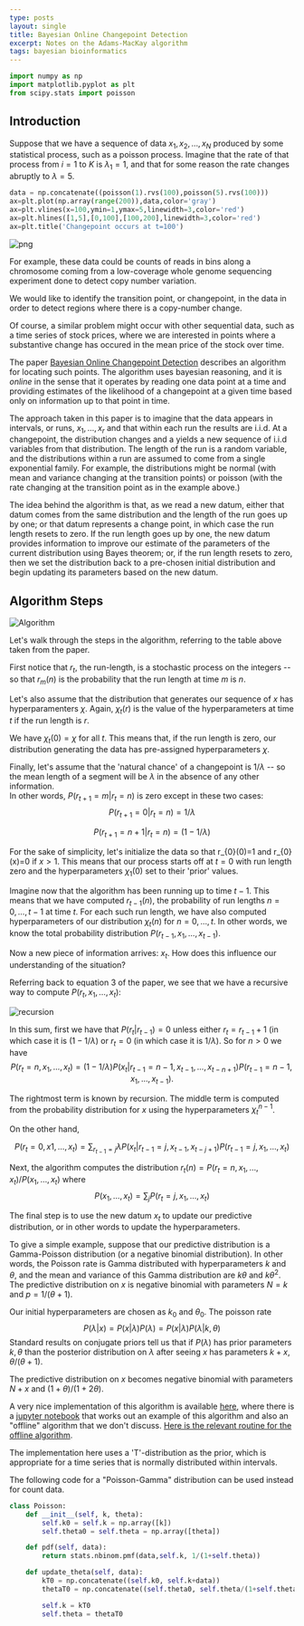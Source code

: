 ```yaml
---
type: posts
layout: single
title: Bayesian Online Changepoint Detection
excerpt: Notes on the Adams-MacKay algorithm
tags: bayesian bioinformatics
---
```


```python
import numpy as np
import matplotlib.pyplot as plt
from scipy.stats import poisson
```

## Introduction

Suppose that we have a sequence of data $x_1, x_2, \ldots, x_N$ produced by some statistical process, such as a poisson process.  Imagine that the rate of that process from $i=1$ to $K$ is $\lambda_1=1$,
and that for some reason the rate changes abruptly to $\lambda=5$.


```python
data = np.concatenate((poisson(1).rvs(100),poisson(5).rvs(100)))
ax=plt.plot(np.array(range(200)),data,color='gray')
ax=plt.vlines(x=100,ymin=1,ymax=5,linewidth=3,color='red')
ax=plt.hlines([1,5],[0,100],[100,200],linewidth=3,color='red')
ax=plt.title('Changepoint occurs at t=100')
```


![png](/assets/images/poisson.png)


For example, these data could be counts of reads in bins along a chromosome coming from a low-coverage whole genome sequencing experiment done to detect copy number variation.

We would like to identify the transition point, or changepoint,  in the data in order to detect regions where there is a copy-number change.

Of course, a similar problem might occur with other sequential data, such as a time series of stock prices, where we are interested in points where a substantive change has occured in the mean price of the stock over time.

The paper [Bayesian Online Changepoint Detection](https://arxiv.org/pdf/0710.3742.pdf) describes an algorithm for locating such points.  The algorithm uses bayesian reasoning, and it is *online* in the sense that it operates by reading one data point at a time and providing estimates of the likelihood of a changepoint at a given time based only on information up to that point in time.

The approach taken in this paper is to imagine that the data appears in intervals, or runs,
$x_1,\ldots, x_r$ and that within each run the results are i.i.d.  At a changepoint, the distribution changes and a yields a new sequence of i.i.d variables from that distribution.  The length of the run is a random variable, and the distributions within a run are assumed to come from a single exponential family.  For example, the distributions might be normal (with mean and variance changing at the transition points) or poisson (with the rate changing at the transition point as in the example above.)



The idea behind the algorithm is that, as we read a new datum, either that datum comes from the same distribution and the length of the run goes up by one; or that datum represents a change point, in which case the run length resets to zero.  If the run length goes up by one, the new datum provides information to improve our estimate of the parameters of the current distribution using Bayes theorem; or, if the run length resets to zero, then we set the distribution back to a pre-chosen initial distribution and begin updating its parameters based on the new datum.

## Algorithm Steps
![Algorithm](/assets/images/obcd.png)

Let's walk through the steps in the algorithm, referring to the table above taken from the paper.  

First notice that $r_t$, the run-length, is a stochastic process on the integers -- so that $r_m(n)$ is the probability that the run length at time $m$ is $n$.

Let's also assume that the distribution that generates our sequence of $x$ has hyperparamenters $\chi$.  Again, $\chi_t(r)$ is the value of the hyperparameters at time $t$ if the run length is $r$.

We have $\chi_{t}(0)=\chi$ for all $t$.  This means that, if the run length is zero, our distribution generating the data has pre-assigned hyperparameters $\chi$.  

Finally, let's assume that the 'natural chance' of a changepoint is $1/\lambda$ -- so the mean length of a segment will be $\lambda$ in the absence of any other information.  
In other words, $P(r_{t+1}=m|r_{t}=n)$ is zero except in these two cases:
$$P(r_{t+1}=0|r_{t}=n)=1/\lambda$$

$$P(r_{t+1}=n+1|r_{t}=n) = (1-1/\lambda)$$


For the sake of simplicity, let's initialize the data so that r_{0}(0)=1 and r_{0}(x)=0 if $x>1$.  This means that our process starts off at $t=0$ with run length zero and the hyperparameters $\chi_{1}(0)$ set to their 'prior' values.

Imagine now that the algorithm has been running up to time $t-1$.  This means that we have
computed $r_{t-1}(n)$, the probability of run lengths $n=0,\ldots, t-1$ at time $t$.  For each such run length, we have also computed hyperparameters of our distribution $\chi_{t}(n)$ for $n=0,\ldots, t$. In other words, we know the total probability distribution $P(r_{t-1},x_1,\ldots, x_{t-1})$.

Now a new piece of information arrives: $x_t$.  How does this influence our understanding of the situation?

Referring back to equation 3 of the paper, we see that we have a recursive way to compute $P(r_t, x_1,\ldots, x_t)$:

![recursion](/assets/images/obcd-2.png)

In this sum, first we have that $P(r_t|r_{t-1})=0$ unless either $r_t=r_{t-1}+1$ (in which case it is $(1-1/\lambda)$ or $r_t=0$ (in which case it is $1/\lambda$). So for $n>0$ we have
$$
P(r_t=n,x_1,\ldots,x_t)=(1-1/\lambda)P(x_t|r_{t-1}=n-1,x_{t-1},\ldots, x_{t-n+1})P(r_{t-1}=n-1,x_1,\ldots,x_{t-1}).
$$


The rightmost term is known by recursion.  The middle term is computed from the probability distribution for $x$ using the hyperparameters $\chi_{t}^{n-1}$.

On the other hand,

$$
P(r_t=0, x1, \ldots, x_t) = \sum_{r_{t-1}=j} \lambda P(x_t|r_{t-1}=j,x_{t-1}, x_{t-j+1})P(r_{t-1}=j,x_1,\ldots, x_t)
$$

Next, the algorithm computes the distribution $r_{t}(n)=P(r_{t}=n,x_1,\ldots, x_t)/P(x_1,\ldots,x_t)$
where
$$
P(x_1,\ldots, x_t)=\sum_{j}P(r_{t}=j,x_1,\ldots, x_t)
$$


The final step is to use the new datum $x_t$ to update our predictive distribution, or in other words to update the hyperparameters.

To give a simple example, suppose that our predictive distribution is a Gamma-Poisson distribution (or a negative binomial distribution).  In other words, the Poisson rate is Gamma distributed with hyperparameters $k$ and $\theta$, and the mean and variance of this Gamma distribution are $k\theta$ and $k\theta^2$.  The predictive distribution on $x$ is negative binomial with parameters
$N=k$ and $p=1/(\theta+1)$.


Our initial hyperparameters are chosen as $k_0$ and $\theta_0$.  The poisson rate 
$$P(\lambda|x)=P(x|\lambda)P(\lambda)=P(x|\lambda)P(\lambda | k, \theta)$$
Standard results on conjugate priors tell us that if $P(\lambda)$ has prior parameters $k, \theta$
than the posterior distribution on $\lambda$ after  seeing $x$ has parameters $k+x, \theta/(\theta+1)$.

The predictive distribution on $x$ becomes negative binomial with parameters $N+x$ and $(1+\theta)/(1+2\theta)$.  

A very nice implementation of this algorithm is available [here](https://github.com/hildensia/bayesian_changepoint_detection), where there is a [jupyter notebook](https://github.com/hildensia/bayesian_changepoint_detection/blob/master/Example%20Code.ipynb) that works out an example of this algorithm and also an "offline" algorithm that we don't discuss.  [Here is the relevant routine for the offline algorithm](https://github.com/hildensia/bayesian_changepoint_detection/blob/master/bayesian_changepoint_detection/online_changepoint_detection.py).

The implementation here uses a 'T'-distribution as the prior, which is appropriate for a time series that is normally distributed within intervals. 

The following code for a "Poisson-Gamma" distribution can be used instead for count data.

```python
class Poisson:
    def __init__(self, k, theta):
        self.k0 = self.k = np.array([k])
        self.theta0 = self.theta = np.array([theta])

    def pdf(self, data):
        return stats.nbinom.pmf(data,self.k, 1/(1+self.theta))

    def update_theta(self, data):
        kT0 = np.concatenate((self.k0, self.k+data))
        thetaT0 = np.concatenate((self.theta0, self.theta/(1+self.theta)))

        self.k = kT0
        self.theta = thetaT0
```


